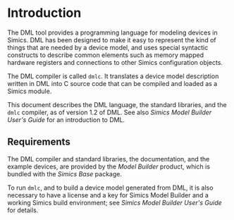 <!--
  © 2021-2024 Intel Corporation
  SPDX-License-Identifier: MPL-2.0
-->

# Introduction

The DML tool provides a programming language for modeling devices
in Simics. DML has been designed to make it easy to represent the
kind of things that are needed by a device model, and uses special syntactic
constructs to describe common elements such as memory mapped hardware registers
and connections to other Simics configuration objects.

The DML compiler is called `dmlc`. It translates a device model
description written in DML into C source code that can be compiled and
loaded as a Simics module.

This document describes the DML language, the standard libraries, and
the `dmlc` compiler, as of version 1.2 of DML. See
also *Simics Model Builder User's Guide* for an introduction
to DML.

## Requirements

The DML compiler and standard libraries, the documentation, and the
example devices, are provided by the *Model Builder* product,
which is bundled with the *Simics Base* package.

To run `dmlc`, and to build a device model generated from
DML, it is also necessary to have a license and a key for Simics Model Builder
and a working Simics build environment; see
*Simics Model Builder User's Guide* for details.

